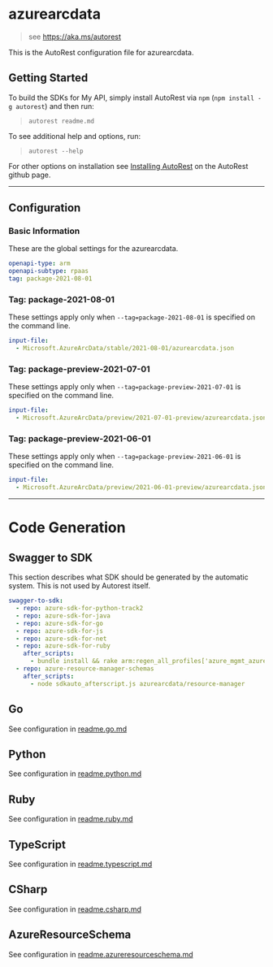 # azurearcdata

> see https://aka.ms/autorest

This is the AutoRest configuration file for azurearcdata.

## Getting Started

To build the SDKs for My API, simply install AutoRest via `npm` (`npm install -g autorest`) and then run:

> `autorest readme.md`

To see additional help and options, run:

> `autorest --help`

For other options on installation see [Installing AutoRest](https://aka.ms/autorest/install) on the AutoRest github page.

---

## Configuration

### Basic Information

These are the global settings for the azurearcdata.

``` yaml
openapi-type: arm
openapi-subtype: rpaas
tag: package-2021-08-01
```

### Tag: package-2021-08-01

These settings apply only when `--tag=package-2021-08-01` is specified on the command line.

```yaml $(tag) == 'package-2021-08-01'
input-file:
  - Microsoft.AzureArcData/stable/2021-08-01/azurearcdata.json
```

### Tag: package-preview-2021-07-01

These settings apply only when `--tag=package-preview-2021-07-01` is specified on the command line.

```yaml $(tag) == 'package-preview-2021-07-01'
input-file:
  - Microsoft.AzureArcData/preview/2021-07-01-preview/azurearcdata.json
```

### Tag: package-preview-2021-06-01

These settings apply only when `--tag=package-preview-2021-06-01` is specified on the command line.

```yaml $(tag) == 'package-preview-2021-06-01'
input-file:
  - Microsoft.AzureArcData/preview/2021-06-01-preview/azurearcdata.json
```

---

# Code Generation

## Swagger to SDK

This section describes what SDK should be generated by the automatic system.
This is not used by Autorest itself.

``` yaml $(swagger-to-sdk)
swagger-to-sdk:
  - repo: azure-sdk-for-python-track2
  - repo: azure-sdk-for-java
  - repo: azure-sdk-for-go
  - repo: azure-sdk-for-js
  - repo: azure-sdk-for-net
  - repo: azure-sdk-for-ruby
    after_scripts:
      - bundle install && rake arm:regen_all_profiles['azure_mgmt_azurearcdata']
  - repo: azure-resource-manager-schemas
    after_scripts:
      - node sdkauto_afterscript.js azurearcdata/resource-manager
```

## Go

See configuration in [readme.go.md](./readme.go.md)

## Python

See configuration in [readme.python.md](./readme.python.md)

## Ruby

See configuration in [readme.ruby.md](./readme.ruby.md)

## TypeScript

See configuration in [readme.typescript.md](./readme.typescript.md)

## CSharp

See configuration in [readme.csharp.md](./readme.csharp.md)

## AzureResourceSchema

See configuration in [readme.azureresourceschema.md](./readme.azureresourceschema.md)
